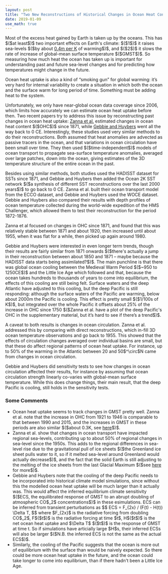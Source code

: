 ```yaml
---
layout: post
title: "Two New Reconstructions of Historical Changes in Ocean Heat Content"
date: 2019-01-09
use_math: true
---
```


<p>Most of the excess heat gained by Earth is taken up by the oceans. This has $($at least$)$ two important effects on Earth's climate: $($1$)$ it raises sea-levels $($by about <a href="https://www.pnas.org/content/pnas/110/34/13745.full.pdf">0.4m per K</a> of warming$)$, and $($2$)$ it slows the rate of increase of global-mean surface temperature $($GMST$)$. So measuring how much heat the ocean has taken up is important for understanding past and future sea-level changes and for predicting how temperatures might change in the future.</p>

<p>Ocean heat uptake is also a kind of “smoking gun” for global warming: it’s very hard for internal variability to create a situation in which both the ocean and the surface warm for long period of time. Something must be adding heat to the system.</p>

<p>Unfortunately, we only have near-global ocean data coverage since 2006, which limits how accurately we can estimate ocean heat uptake before then. Two recent papers try to address this issue by reconstructing past changes in ocean heat uptake: <a href="https://www.pnas.org/content/pnas/early/2019/01/04/1808838115.full.pdf">Zanna et al.</a> estimated changes in ocean heat content $($OHC$)$ since 1871, while <a href="http://science.sciencemag.org/content/sci/363/6422/70.full.pdf">Gebbie and Huybers</a> went all the way back to 0 CE. Interestingly, these studies used very similar methods to do their reconstructions. Both assumed that heat anomalies are advected as passive tracers in the ocean, and that variations in ocean circulation have been small over time. They then used $($time-independent$)$ models of ocean transport to propagate sea-surface temperature anomalies, averaged over large patches, down into the ocean, giving estimates of the 3D temperature structure of the entire ocean in the past.</p>

<p>Besides using similar methods, both studies used the HADISST dataset for SSTs since 1871, and Gebbie and Huybers then added the Ocean 2K SST network $($a synthesis of different SST reconstructions over the last 2000 years$)$ to go back to 0 CE. Zanna et al. built their ocean transport model from the ECCO dataset, and Gebbie and Huybers used the WOCE dataset. Gebbie and Huybers also compared their results with depth profiles of ocean temperature collected during the world-wide expedition of the HMS Challenger, which allowed them to test their reconstruction for the period 1872-1876.</p>

<p>Zanna et al focused on changes in OHC since 1871, and found that this was relatively stable between 1871 and about 1920, then increased until about 1955, when it was flat for a while, then picked up again around 1980.</p> 

<p>Gebbie and Huybers were interested in even longer term trends, though their results are fairly similar from 1871 onwards $($there's actually a jump in their reconstruction between about 1850 and 1871 – maybe because the HADISST data starts being assimilated?$)$. The main punchline is that there was global ocean cooling between the Medieval Warm Period $($~950 to 1250CE$)$ and the Little Ice Age which followed and that, because the ocean takes hundreds to thousands of years to come into equilibrium, the effects of this cooling are still being felt. Surface waters and the deep Atlantic have adjusted to this cooling, but the deep Pacific is still responding: although the surface waters of the Pacific are warming, below about 2000m the Pacific is cooling. This effect is pretty small $($1/100s of K$)$, but integrated over the whole Pacific it offsets about 25% of the increase in OHC since 1750 $($Zanna et al. have a plot of the deep Pacific's OHC in the supplementary material, but it’s hard to see if there’s a trend$)$.</p>

<p>A caveat to both results is changes in ocean circulation. Zanna et al. addressed this by comparing with direct reconstructions, which in-fill 3D ocean temperature observations and go back to 1955. This showed that the effects of circulation changes averaged over individual basins are small, but that these do affect regional patterns of ocean heat uptake. For instance, up to 50% of the warming in the Atlantic between 20 and 50$^\circ$N came from changes in ocean circulation.</p> 

<p>Gebbie and Huybers did sensitivity tests to see how changes in ocean circulation affected their results, for instance by assuming that ocean circulation strength linearly co-varies with global-mean surface temperature. While this does change things, their main result, that the deep Pacific is cooling, still holds in the sensitivity tests.</p>

<h3>Some Comments</h3>

<ul>
<li>Ocean heat uptake seems to track changes in GMST pretty well. Zanna et al. note that the increase in OHC from 1921 to 1946 is comparable to that between 1990 and 2015, and the increases in GMST in these periods are also similar $($about 0.3K, see <a href="https://earthobservatory.nasa.gov/features/GlobalWarming/page2.php">here</a>$)$.</li>
<li>Zanna et al. show that changes in ocean transport have impacted regional sea-levels, contributing up to about 50% of regional changes in sea-level since the 1950s. This adds to the regional differences in sea-level rise due to the gravitational pull of ice sheets $($the Greenland ice sheet pulls water to it, so if it melted sea-level around Greenland would actually decrease$)$, and the fact that the solid Earth is still adjusting to the melting of the ice sheets from the last Glacial Maximum $($see <a href="https://www.theguardian.com/environment/ng-interactive/2018/sep/12/greenland-antarctic-ice-sheet-sea-level-rise-science-climate">here</a> for more$)$.</li>
<li>Gebbie and Huybers note that the cooling of the deep Pacific needs to be incorporated into historical climate model simulations, since without this the modelled ocean heat uptake will be much larger than it actually was. This would affect the inferred equilibrium climate sensitivity $($ECS, the equilibrated response of GMST to an abrupt doubling of atmospheric CO$_2$ concentrations$)$ in these esimulations. ECS can be inferred from transient perturbations as 
$$
ECS = F_{2x} / (F(t) - H(t)) \Delta T,
$$
where $F_{2x}$ is the radiative forcing from doubling CO$_2$, F$($t$)$ is the radiative forcing at time $t$, H$($t$)$ is the net ocean heat uptake and $\Delta T$ $($t$)$ is the response of GMST at time t. So if simulations have articially large $H$s, their inferred ECSs will also be larger $($N.B. the inferred ECS is not the same as the actual ECS$)$.</li>
<li>Similarly, the cooling of the Pacific suggests that the ocean is more out of equilibrium with the surface than would be naively expected. So there could be more ocean heat uptake in the future, and the ocean could take longer to come into equilibrium, than if there hadn't been a Little Ice Age.</li>
</ul>









